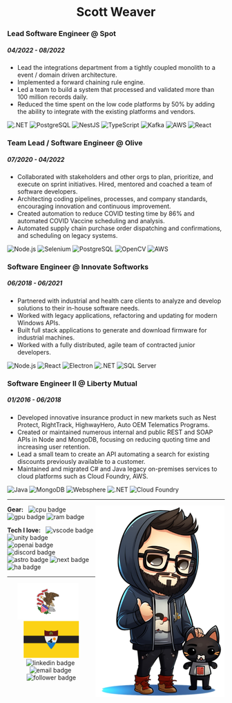 <h1 align = "center"> Scott Weaver </h1>

### Lead Software Engineer @ Spot

##### 04/2022 - 08/2022

- Lead the integrations department from a tightly coupled monolith to a event / domain driven architecture.
- Implemented a forward chaining rule engine.
- Led a team to build a system that processed and validated more than 100 million records daily.
- Reduced the time spent on the low code platforms by 50% by adding the ability to integrate with the existing platforms and vendors.

![.NET](https://img.shields.io/badge/-.NET-000?&logo=.NET)
![PostgreSQL](https://img.shields.io/badge/-PostgreSQL-000?&logo=PostgreSQL)
![NestJS](https://img.shields.io/badge/-NestJS-000?&logo=NestJS)
![TypeScript](https://img.shields.io/badge/-TypeScript-000?&logo=TypeScript)
![Kafka](https://img.shields.io/badge/-Apache%20Kafka-000?&logo=Apache%20Kafka)
![AWS](https://img.shields.io/badge/-Amazon-000?&logo=Amazon%20AWS)
![React](https://img.shields.io/badge/-React-000?&logo=React)

### Team Lead / Software Engineer @ Olive

##### 07/2020 - 04/2022

- Collaborated with stakeholders and other orgs to plan, prioritize, and execute on sprint initiatives. Hired, mentored and coached a team of software developers.
- Architecting coding pipelines, processes, and company standards, encouraging innovation and continuous improvement.
- Created automation to reduce COVID testing time by 86% and automated COVID Vaccine scheduling and analysis.
- Automated supply chain purchase order dispatching and confirmations, and scheduling on legacy systems.

![Node.js](https://img.shields.io/badge/-Node.js-000?&logo=Node.js)
![Selenium](https://img.shields.io/badge/-Selenium-000?&logo=Selenium)
![PostgreSQL](https://img.shields.io/badge/-PostgreSQL-000?&logo=PostgreSQL)
![OpenCV](https://img.shields.io/badge/-OpenCV-000?&logo=OpenCV)
![AWS](https://img.shields.io/badge/-Amazon-000?&logo=Amazon%20AWS)

### Software Engineer @ Innovate Softworks

##### 06/2018 - 06/2021

- Partnered with industrial and health care clients to analyze and develop solutions to their in-house software needs.
- Worked with legacy applications, refactoring and updating for modern Windows APIs.
- Built full stack applications to generate and download firmware for industrial machines.
- Worked with a fully distributed, agile team of contracted junior developers.

![Node.js](https://img.shields.io/badge/-Node.js-000?&logo=Node.js)
![React](https://img.shields.io/badge/-React-000?&logo=React)
![Electron](https://img.shields.io/badge/-Electron-000?&logo=Electron)
![.NET](https://img.shields.io/badge/-.NET-000?&logo=.NET)
![SQL Server](https://img.shields.io/badge/-SQL%20Server-000?&logo=Microsoft%20SQL%20Server)

### Software Engineer II @ Liberty Mutual

##### 01/2016 - 06/2018

- Developed innovative insurance product in new markets such as Nest Protect, RightTrack, HighwayHero, Auto OEM Telematics Programs.
- Created or maintained numerous internal and public REST and SOAP APIs in Node and MongoDB, focusing on reducing quoting time and increasing user retention.
- Lead a small team to create an API automating a search for existing discounts previously available to a customer.
- Maintained and migrated C# and Java legacy on-premises services to cloud platforms such as Cloud Foundry, AWS.

![Java](https://img.shields.io/badge/-Java-000?&logo=Spring)
![MongoDB](https://img.shields.io/badge/-MongoDB-000?&logo=MongoDB)
![Websphere](https://img.shields.io/badge/-Websphere-000?&logo=IBM)
![.NET](https://img.shields.io/badge/-.NET-000?&logo=.NET)
![Cloud Foundry](https://img.shields.io/badge/-Cloud%20Foundry-000?&logo=Cloud%20Foundry)

---

<img src="assets/monk.png" align="right">

**Gear:** &nbsp;
<img alt="cpu badge" src="https://img.shields.io/badge/-AMD%20Ryzen%207%205800X%20@5.0GHz-ed1c24?style=flat-square&logo=AMD&logoColor=white">
<img alt="gpu badge" src="https://img.shields.io/badge/-AMD%20Radeon%20RX%206800XT%2016GB-ed1c24?style=flat-square&logo=AMD&logoColor=white">
<img alt="ram badge" src="https://img.shields.io/badge/-32GB%20DDR4%20@3200MHz-ed1c24?style=flat-square&logo=AMD&logoColor=white">

**Tech I love:** &nbsp;
<img alt="vscode badge" src="https://img.shields.io/badge/-VS%20Code-007acc?style=flat-square&logo=Visual%20Studio%20Code&logoColor=white">
<img alt="unity badge" src="https://img.shields.io/badge/-Unity-000000?style=flat-square&logo=Unity&logoColor=white">
<img alt="openai badge" src="https://img.shields.io/badge/-OpenAI-412991?style=flat-square&logo=OpenAi&logoColor=white">
<img alt="discord badge" src="https://img.shields.io/badge/-Discord-5865f2?style=flat-square&logo=Discord&logoColor=white">
<img alt="astro badge" src="https://img.shields.io/badge/-Astro-ff5d01?style=flat-square&logo=Astro&logoColor=white">
<img alt="next badge" src="https://img.shields.io/badge/-Next.js-000000?style=flat-square&logo=Next.js&logoColor=white">
<img alt="ha badge" src="https://img.shields.io/badge/-Home%20Assistant-41bdf5?style=flat-square&logo=Home%20Assistant&logoColor=white">

---

<p align="center">
  <img alt="nation flag" height="85" src="assets/il.svg"/>&nbsp;&nbsp;&nbsp;&nbsp;<img alt="nation flag" height="85" src="assets/ll.svg">
  <br>
  <img alt="linkedin badge" src="https://img.shields.io/badge/-scottweaverdev-blue?style=flat-square&logo=Linkedin&logoColor=white&link=https://www.linkedin.com/in/scottweaverdev">&nbsp;
  <img alt="email badge" src="https://img.shields.io/badge/-scott@weaverscott.com-c14438?style=flat-square&logo=Gmail&logoColor=white&link=mailto:scott@weaverscott.com">&nbsp;
  <img alt="follower badge " src="https://img.shields.io/github/followers/unmonk?style=social">
  <br>
</p>
